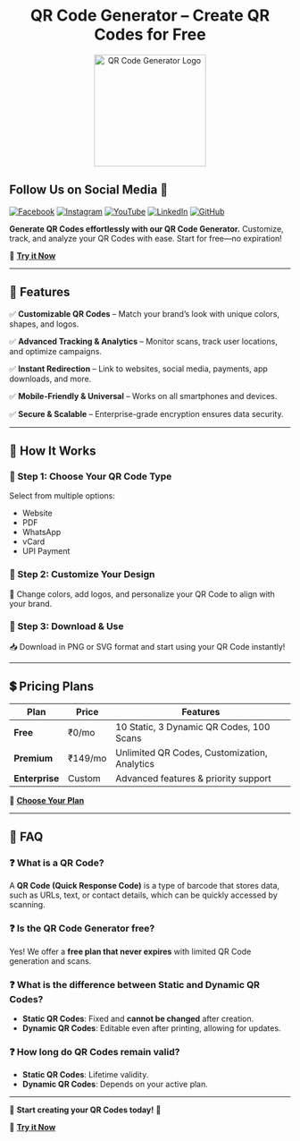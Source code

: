 <p >
<h1 align="center">QR Code Generator – Create QR Codes for Free</h1>
</p>

<p align="center">
<img src="https://erelego.com/wp-content/uploads/2024/02/Logo-02.png" alt="QR Code Generator Logo" width="200" />
</p>

## Follow Us on Social Media 📲
 
[![Facebook](https://img.shields.io/badge/Facebook-%231877F2.svg?style=for-the-badge&logo=facebook&logoColor=white)](https://www.facebook.com/eReleGo/)
[![Instagram](https://img.shields.io/badge/Instagram-%23E4405F.svg?style=for-the-badge&logo=instagram&logoColor=white)](https://www.instagram.com/erelego_technologies/?next=%2F)
[![YouTube](https://img.shields.io/badge/YouTube-%23FF0000.svg?style=for-the-badge&logo=youtube&logoColor=white)](https://www.youtube.com/@eReleGo)
[![LinkedIn](https://img.shields.io/badge/LinkedIn-Profile-blue?logo=linkedin&style=for-the-badge)](https://www.linkedin.com/company/erelego-technologies-pvt-ltd/?originalSubdomain=in)
[![GitHub](https://img.shields.io/badge/GitHub-Follow-black?logo=github)](https://github.com/eReleGo-Technologies-Pvt-Ltd)


**Generate QR Codes effortlessly with our QR Code Generator.** Customize, track, and analyze your QR Codes with ease. Start for free—no expiration!

🔗 **[Try it Now](https://munshify.com/products/qr-code-generator/?utm_source=organic&utm_medium=github&utm_campaign=github_qr_leadgen)**

---

## 📌 Features

✅ **Customizable QR Codes** – Match your brand’s look with unique colors, shapes, and logos.

✅ **Advanced Tracking & Analytics** – Monitor scans, track user locations, and optimize campaigns.

✅ **Instant Redirection** – Link to websites, social media, payments, app downloads, and more.

✅ **Mobile-Friendly & Universal** – Works on all smartphones and devices.

✅ **Secure & Scalable** – Enterprise-grade encryption ensures data security.

---

## 🎨 How It Works

### 🔹 Step 1: Choose Your QR Code Type
Select from multiple options:
- Website
- PDF
- WhatsApp
- vCard
- UPI Payment

### 🔹 Step 2: Customize Your Design
🎨 Change colors, add logos, and personalize your QR Code to align with your brand.

### 🔹 Step 3: Download & Use
📥 Download in PNG or SVG format and start using your QR Code instantly!

---

## 💲 Pricing Plans

| Plan       | Price   | Features |
|------------|---------|---------------------------------|
| **Free**  | ₹0/mo  | 10 Static, 3 Dynamic QR Codes, 100 Scans |
| **Premium** | ₹149/mo  | Unlimited QR Codes, Customization, Analytics |
| **Enterprise** | Custom | Advanced features & priority support |

🔗 **[Choose Your Plan](https://munshify.com/products/qr-code-generator/?utm_source=organic&utm_medium=github&utm_campaign=github_qr_leadgen)**

---

## 📖 FAQ

### ❓ What is a QR Code?
A **QR Code (Quick Response Code)** is a type of barcode that stores data, such as URLs, text, or contact details, which can be quickly accessed by scanning.

### ❓ Is the QR Code Generator free?
Yes! We offer a **free plan that never expires** with limited QR Code generation and scans.

### ❓ What is the difference between Static and Dynamic QR Codes?
- **Static QR Codes**: Fixed and **cannot be changed** after creation.
- **Dynamic QR Codes**: Editable even after printing, allowing for updates.

### ❓ How long do QR Codes remain valid?
- **Static QR Codes**: Lifetime validity.
- **Dynamic QR Codes**: Depends on your active plan.

---

📢 **Start creating your QR Codes today!** 🚀

🔗 **[Try it Now](https://munshify.com/products/qr-code-generator/?utm_source=organic&utm_medium=github&utm_campaign=github_qr_leadgen)**
